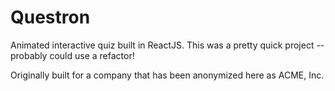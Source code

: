 # Questron

Animated interactive quiz built in ReactJS. This was a pretty quick project -- probably could use a refactor!

Originally built for a company that has been anonymized here as ACME, Inc.
